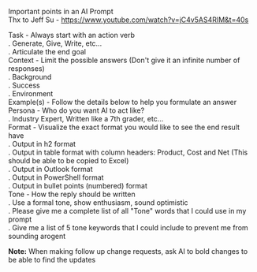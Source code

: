 Important points in an AI Prompt  
            Thx to Jeff Su - https://www.youtube.com/watch?v=jC4v5AS4RIM&t=40s  

Task - Always start with an action verb  
      . Generate, Give, Write, etc...  
      . Articulate the end goal  
Context - Limit the possible answers (Don't give it an infinite number of responses)  
      . Background  
      . Success  
      . Environment  
Example(s) -  Follow the details below to help you formulate an answer  
Persona - Who do you want AI to act like?  
      . Industry Expert, Written like a 7th grader, etc...  
Format - Visualize the exact format you would like to see the end result have  
      . Output in h2 format  
      . Output in table format with column headers: Product, Cost and Net  (This should be able to be copied to Excel)  
      . Output in Outlook format  
      . Output in PowerShell format  
      . Output in bullet points (numbered) format  
Tone - How the reply should be written  
      . Use a formal tone, show enthusiasm, sound optimistic  
            . Please give me a complete list of all "Tone" words that I could use in my prompt  
            . Give me a list of 5 tone keywords that I could include to prevent me from sounding arogent  
  
**Note:** When making follow up change requests, ask AI to bold changes to be able to find the updates  

